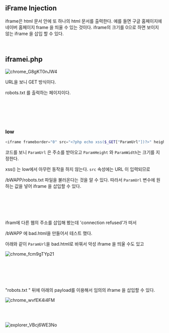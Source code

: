 ## iFrame Injection

iframe은 html 문서 안에 또 하나의 html 문서를 출력한다. 예를 들면 구글 홈페이지에 네이버 홈페이지 frame 을 띄울 수 있는 것이다. iframe의 크기를 0으로 하면 보이지 않는 iframe 을 삽입 할 수 있다.

</br>

## iframei.php

![chrome_G8gKT0nJW4](https://user-images.githubusercontent.com/79683414/133544870-f1955fe9-8635-4a8f-a30a-f69a06978742.png)

URL을 보니 GET 방식이다.

robots.txt 를 출럭하는 페이지이다.

<br/>

<br/>

<br/>

<br/>

### low

```php
<iframe frameborder="0" src="<?php echo xss($_GET["ParamUrl"])?>" height="<?php echo xss($_GET["ParamHeight"])?>" width="<?php echo xss($_GET["ParamWidth"])?>"></iframe>
```

코드를 보니 `ParamUrl` 은 주소를 받아오고 `ParamHeight` 와 `ParamWidth`는 크기를 지정한다.

xss() 는 low에서 아무런 동작을 하지 않는다. `src` 속성에는 URL 이 입력되므로

/bWAPP/robots.txt 파일을 불러온다는  것을 알 수 있다. 따라서 `ParamUrl` 변수에 원하는 값을 넣어 iframe 을 삽입할 수 있다.

<br/>

<br/>

<br/>

<br/>

ifram에 다른 웹의 주소를 삽입해 봤는데 'connection refused'가 떠서

/bWAPP 에 bad.html을 만들어서 테스트 했다.

아래와 같이 `ParamUrl`을  bad.html로 바꿔서 악성 iframe 을 띄울 수도 있고

![chrome_fcm9gTYp21](https://user-images.githubusercontent.com/79683414/133552113-b1efb738-7ae6-41d0-b80d-5396c7b488f2.png)

<br/>

<br/>

<br/>

<br/>

"robots.txt " 뒤에 아래의 payload를 이용해서 임의의 iframe 을 삽입할 수 있다.

![chrome_wvfEK4i4FM](https://user-images.githubusercontent.com/79683414/133551452-df2476d4-f7ed-4ec8-8ae5-00ba67171c93.png)

<br/>

<br/>

![explorer_VBcj6WE3No](https://user-images.githubusercontent.com/79683414/133551623-eef8751a-eafa-4989-a7ce-360dc0a60a22.png)

